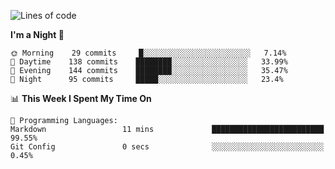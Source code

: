 <!--START_SECTION:waka-->
![Lines of code](https://img.shields.io/badge/From%20Hello%20World%20I%27ve%20Written-145660%20lines%20of%20code-blue)

**I'm a Night 🦉** 

```text
🌞 Morning    29 commits     █░░░░░░░░░░░░░░░░░░░░░░░░   7.14% 
🌆 Daytime    138 commits    ████████░░░░░░░░░░░░░░░░░   33.99% 
🌃 Evening    144 commits    ████████░░░░░░░░░░░░░░░░░   35.47% 
🌙 Night      95 commits     █████░░░░░░░░░░░░░░░░░░░░   23.4%

```


📊 **This Week I Spent My Time On** 

```text
💬 Programming Languages: 
Markdown                 11 mins             █████████████████████████   99.55% 
Git Config               0 secs              ░░░░░░░░░░░░░░░░░░░░░░░░░   0.45%

```


<!--END_SECTION:waka-->
